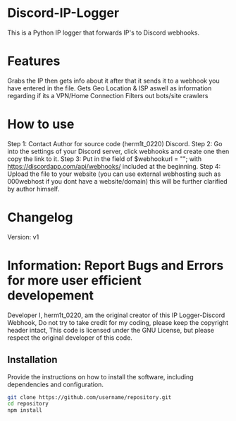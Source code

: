 # Discord-IP-Logger

This is a Python IP logger that forwards IP's to Discord webhooks.


# Features
Grabs the IP then gets info about it after that it sends it to a webhook you have entered in the file.
Gets Geo Location & ISP aswell as information regarding if its a VPN/Home Connection
Filters out bots/site crawlers

# How to use
Step 1: Contact Author for source code (herm1t_0220) Discord.
Step 2: Go into the settings of your Discord server, click webhooks and create one then copy the link to it.
Step 3: Put in the field of $webhookurl = ""; with https://discordapp.com/api/webhooks/ included at the beginning.
Step 4: Upload the file to your website (you can use external webhosting such as 000webhost if you dont have a website/domain) this will be further clarified by author himself.

# Changelog
Version: v1

# Information: Report Bugs and Errors for more user efficient developement

Developer
I, herm1t_0220, am the original creator of this IP Logger-Discord Webhook, Do not try to take credit for my coding, please keep the copyright header intact, This code is licensed under the GNU License, but please respect the original developer of this code.

## Installation

Provide the instructions on how to install the software, including dependencies and configuration.

```bash
git clone https://github.com/username/repository.git
cd repository
npm install
